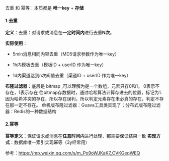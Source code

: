 



去重 和 幂等：本质都是 **唯一key** + **存储**



#### 1.去重

**定义**：去重：对请求或消息在**一定时间内**进行去重**N次**。

**实际使用**：

- 5min消息相同内容去重（MD5请求参数作为唯一key）

- 1h内模板去重（模板ID + userID 作为唯一key）  

- 1d内渠道达到n次阀值去重（渠道ID + userID 作为唯一key）

  

**布隆过滤器**：底层是 bitmap ,可以理解为是一个数组，元素只存0和1。
                       0表示不存在，1表示存在
                       往bitmap存数据时，通过哈希算法计算存进去的位置，标记为1.
                       因为哈希冲突的存在，所以存在误判，所以判定元素存在未必真的存在，判定不存在那一定不存在。
                       单机版布隆过滤器：Guava工具类实现了；分布式版布隆过滤器：Redis的一种数据结构



#### 2.幂等

**幂等定义**：保证请求或消息在**任意时间内**进行处理，都需要保证结果一致
**实现方式**：数据库唯一索引实现幂等（3y经常用）



参考：https://mp.weixin.qq.com/s/m_Po9oWJKaK7_CVKGeqWEQ